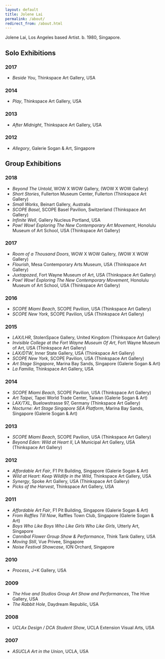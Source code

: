 ```yaml
---
layout: default
title: Jolene Lai
permalink: /about/
redirect_from: /about.html
---
```


<div class="about" vocab="http://schema.org" typeof="Person">
  <p>
    <span property="name">
    <span property="givenName">Jolene</span>
    <span property="familyName">Lai</span></span>,
    <span property="homeLocation">Los Angeles</span> based
    <span property="jobTitle">Artist</span>. b.
    <span property="birthDate">1980</span>,
    <span property="birthPlace">Singapore</span>.
  </p>
</div>

## Solo Exhibitions

### 2017

- *Beside You*, Thinkspace Art Gallery, USA

### 2014

- *Play*, Thinkspace Art Gallery, USA

### 2013

- *After Midnight*, Thinkspace Art Gallery, USA

### 2012

- *Allegory*, Galerie Sogan & Art, Singapore

## Group Exhibitions

### 2018

- *Beyond The Untold*, WOW X WOW Gallery, (WOW X WOW Gallery)
- *Short Stories*, Fullerton Museum Center, Fullerton (Thinkspace Art Gallery)
- *Small Works*, Beinart Gallery, Australia
- *SCOPE Basel*, SCOPE Basel Pavilion, Switzerland (Thinkspace Art Gallery)
- *Infinite Well*, Gallery Nucleus Portland, USA
- *Pow! Wow! Exploring The New Contemporary Art Movement*, Honolulu Museum of Art School, USA (Thinkspace Art Gallery)

### 2017

- *Room of a Thousand Doors*, WOW X WOW Gallery, (WOW X WOW Gallery)
- *Flourish*, Mesa Contemporary Arts Museum, USA (Thinkspace Art Gallery)
- *Juxtapozed*, Fort Wayne Museum of Art, USA (Thinkspace Art Gallery)
- *Pow! Wow! Exploring The New Contemporary Movement*, Honolulu Museum of Art School, USA (Thinkspace Art Gallery)

### 2016

- *SCOPE Miami Beach*, SCOPE Pavilion, USA (Thinkspace Art Gallery)
- *SCOPE New York*, SCOPE Pavilion, USA (Thinkspace Art Gallery)

### 2015

- *LAX/LHR*, StolenSpace Gallery, United Kingdom (Thinkspace Art Gallery)
- *Invisible College at the Fort Wayne Museum Of Art*, Fort Wayne Museum of Art, USA (Thinkspace Art Gallery)
- *LAX/DTW*, Inner State Gallery, USA (Thinkspace Art Gallery)
- *SCOPE New York*, SCOPE Pavilion, USA (Thinkspace Art Gallery)
- *Art Stage Singapore*, Marina Bay Sands, Singapore (Galerie Sogan & Art)
- *La Familia*, Thinkspace Art Gallery, USA

### 2014

- *SCOPE Miami Beach*, SCOPE Pavilion, USA (Thinkspace Art Gallery)
- *Art Taipei*, Tapei World Trade Center, Taiwan (Galerie Sogan & Art)
- *LAX/TXL*, Buelowstrasse 97, Germany (Thinkspace Art Gallery)
- *Nocturne: Art Stage Singapore SEA Platform*, Marina Bay Sands, Singapore (Galerie Sogan & Art)

### 2013

- *SCOPE Miami Beach*, SCOPE Pavilion, USA (Thinkspace Art Gallery)
- *Beyond Eden: Wild at Heart II*, LA Municipal Art Gallery, USA (Thinkspace Art Gallery)

### 2012

- *Affordable Art Fair*, F1 Pit Building, Singapore (Galerie Sogan & Art)
- *Wild at Heart: Keep Wildlife in the Wild*, Thinkspace Art Gallery, USA
- *Synergy*, Spoke Art Gallery, USA (Thinkspace Art Gallery)
- *Picks of the Harvest*, Thinkspace Art Gallery, USA

### 2011

- *Affordable Art Fair*, F1 Pit Building, Singapore (Galerie Sogan & Art)
- *From Raffles Till Now*, Raffles Town Club, Singapore (Galerie Sogan & Art)
- *Boys Who Like Boys Who Like Girls Who Like Girls*, Utterly Art, Singapore
- *Cannibal Flower Group Show & Performance*, Think Tank Gallery, USA
- *Moving Still*, Vue Privee, Singapore
- *Noise Festival Showcase*, ION Orchard, Singapore

### 2010

- *Process*, J+K Gallery, USA

### 2009

- *The Hive and Studios Group Art Show and Performances*, The Hive Gallery, USA
- *The Rabbit Hole*, Daydream Republic, USA

### 2008

- *UCLAx Design / DCA Student Show*, UCLA Extension Visual Arts, USA

### 2007

- *ASUCLA Art in the Union*, UCLA, USA
